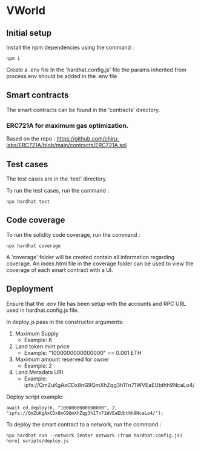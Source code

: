 # VWorld

## Initial setup

Install the npm dependencies using the command :
```
npm i
```
Create a .env file
In the 'hardhat.config.js' file the params inherited from process.env should be added in the .env file


## Smart contracts

The smart contracts can be found in the 'contracts' directory.

### ERC721A for maximum gas optimization.

Based on the repo : https://github.com/chiru-labs/ERC721A/blob/main/contracts/ERC721A.sol


## Test cases

The test cases are in the 'test' directory.

To run the test cases, run the command :

```
npx hardhat test
```

## Code coverage

To run the solidity code coverage, run the command :

```
npx hardhat coverage
```

A 'coverage' folder will be created contain all information regarding coverage.
An index.html file in the coverage folder can be used to view the coverage of each smart contract with a UI.

## Deployment

Ensure that the .env file has been setup with the accounts and RPC URL used in hardhat.config.js file.

In deploy.js pass in the constructor arguments:
1. Maximum Supply
    * Example: 6
2. Land token mint price
    * Example: "1000000000000000" == 0.001 ETH
3. Maximum amount reserved for owner
    * Example: 2
4. Land Metadata URI
    * Example: ipfs://QmZuKgAxCDx8nG9QmXhZqg3h1Tn71WVEaEUbthh9NcaLo4/

Deploy script example: 
```
await cd.deploy(6, "1000000000000000", 2, "ipfs://QmZuKgAxCDx8nG9QmXhZqg3h1Tn71WVEaEUbthh9NcaLo4/");
```

To deploy the smart contract to a network, run the command :

```
npx hardhat run --network [enter network (from hardhat.config.js) here] scripts/deploy.js
```